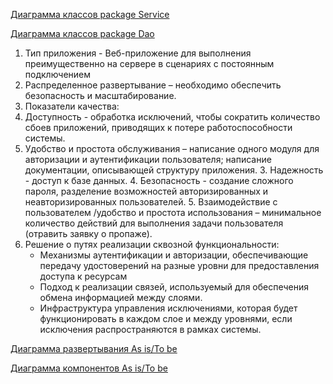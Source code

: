 [Диаграмма классов package Service](https://github.com/Imnotmaddy/Police_DB/blob/master/diagrams/ServiceClassDiagram.png)

[Диаграмма классов package Dao](https://github.com/Imnotmaddy/Police_DB/blob/master/diagrams/DaoClassDiagram.png)

1. Тип приложения - Веб-приложение для выполнения преимущественно на сервере в сценариях с постоянным подключением
2.  Распределенное развертывание – необходимо обеспечить безопасность и масштабирование.       
3. Показатели качества:
  1.  Доступность -  обработка исключений, чтобы сократить количество сбоев приложений, приводящих к потере работоспособности системы.
  2.  Удобство и простота обслуживания – написание одного модуля для авторизации и аутентификации пользователя; написание документации, описывающей структуру приложения.
	3.    Надежность -  доступ к базе данных.
	4. Безопасность - создание сложного пароля, разделение возможностей авторизированных и неавторизированных пользователей.
	5. Взаимодействие с пользователем /удобство и простота использования – минимальное количество действий для выполнения задачи пользователя (отравить заявку о пропаже).
4. Решение о путях реализации сквозной функциональности:
	* Механизмы аутентификации и авторизации, обеспечивающие передачу удостоверений на разные уровни для предоставления доступа к ресурсам
	* Подход к реализации связей, используемый для обеспечения обмена информацией между слоями.
	*  Инфраструктура управления исключениями, которая будет функционировать в каждом слое и между уровнями, если исключения распространяются в рамках системы.
	
 [Диаграмма развертывания As is/To be](https://github.com/Imnotmaddy/Police_DB/blob/master/diagrams/DeploymentDiagram.png)
 
 [Диаграмма компонентов As is/To be](https://github.com/Imnotmaddy/Police_DB/blob/master/diagrams/ComponentDiagram.png)
